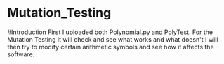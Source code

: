 # Mutation_Testing

#Introduction
  First I uploaded both Polynomial.py and PolyTest. For the Mutation Testing it will check and see what works and what doesn't I will then try to modify certain arithmetic symbols and see how it affects the software. 


